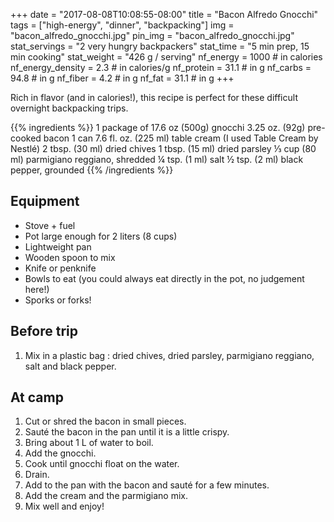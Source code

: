 +++
date = "2017-08-08T10:08:55-08:00"
title = "Bacon Alfredo Gnocchi"
tags = ["high-energy", "dinner", "backpacking"]
img = "bacon_alfredo_gnocchi.jpg"
pin_img = "bacon_alfredo_gnocchi.jpg"
stat_servings = "2 very hungry backpackers"
stat_time = "5 min prep, 15 min cooking"
stat_weight = "426 g / serving"
nf_energy = 1000 # in calories
nf_energy_density = 2.3 # in calories/g
nf_protein = 31.1 # in g
nf_carbs = 94.8 # in g
nf_fiber = 4.2 # in g
nf_fat = 31.1 # in g
+++

Rich in flavor (and in calories!), this recipe is perfect for these difficult overnight backpacking trips. 

{{% ingredients %}}
1 package of 17.6 oz (500g) gnocchi
3.25 oz. (92g) pre-cooked bacon
1 can 7.6 fl. oz. (225 ml) table cream (I used Table Cream by Nestlé)
2 tbsp. (30 ml) dried chives
1 tbsp. (15 ml) dried parsley
⅓ cup (80 ml) parmigiano reggiano, shredded
¼ tsp. (1 ml) salt
½ tsp. (2 ml) black pepper, grounded
{{% /ingredients %}}

## Equipment
- Stove + fuel
- Pot large enough for 2 liters (8 cups)
- Lightweight pan
- Wooden spoon to mix
- Knife or penknife
- Bowls to eat (you could always eat directly in the pot, no judgement here!)
- Sporks or forks!
 
## Before trip
1. Mix in a plastic bag : dried chives, dried parsley, parmigiano reggiano, salt and black pepper.
 
## At camp
1. Cut or shred the bacon in small pieces.
1. Sauté the bacon in the pan until it is a little crispy.
1. Bring about 1 L of water to boil.
1. Add the gnocchi. 
1. Cook until gnocchi float on the water.
1. Drain.
1. Add to the pan with the bacon and sauté for a few minutes.
1. Add the cream and the parmigiano mix.
1. Mix well and enjoy!


